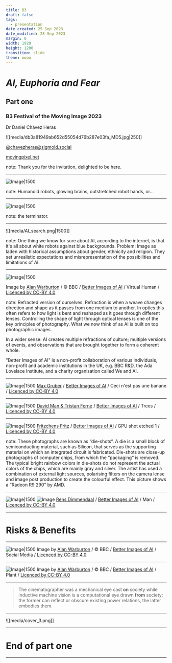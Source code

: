 ```yaml
---
title: B3
draft: false
tags:
  - presentation
date_created: 25 Sep 2023
date_modified: 28 Sep 2023
margin: 0
width: 1920
height: 1200
transition: slide
theme: moon
---
```


# _AI, Euphoria and Fear_
## Part one
### B3 Festival of the Moving Image 2023

Dr Daniel Chávez Heras

![[media/db3a81949ab652d55054d76b287e03fa_MD5.jpg|250]]

[@chavezheras@sigmoid.social](https://sigmoid.social/@chavezheras)

[movingpixel.net](https://movingpixel.net/)

note: Thank you for the invitation, delighted to be here.

---

![Image|1500](https://images.immediate.co.uk/production/volatile/sites/4/2018/08/GettyImages-594827903-4cc8b96-e1533637863207.jpg?quality=90&resize=942%2C400)

note:
Humanoid robots, glowing brains, outstretched robot hands, or...

---
![Image|1500](https://betanews.com/wp-content/uploads/2015/07/terminator.jpg) 

note: the terminator.

---

![[media/AI_search.png|1500]]

note:
One thing we know for sure about AI, according to the internet, is that it's all about white robots against blue backgrounds.
Problem: Image as laden with historical assumptions about gender, ethnicity and religion. They set unrealistic expectations and misrepresentation of the possibilities and limitations of AI.

---

![Image|1500](https://betterimagesofai.org/images/downloads?url=%2FImagesAI%2FWarburtonFemale_2560x1440.jpg&size=medium)

<span>Image by <a href="https://alanwarburton.co.uk/">Alan Warburton</a> / © BBC / <a href="https://www.betterimagesofai.org">Better Images of AI</a> / Virtual Human / <a href="https://creativecommons.org/licenses/by/4.0/">Licenced by CC-BY 4.0</a></span>

note:
Refracted version of ourselves. Refraction is when a weave changes direction and shape as it passes from one medium to another. In optics this often refers to how light is bent and reshaped as it goes through different lenses. Controlling the shape of light through optical lenses is one of the key principles of photography. 
What we now think of as AI is built on top photographic images.

In a wider sense: AI creates multiple refractions of culture; multiple versions of events, and observations that are brought together to form a coherent whole. 

"Better Images of AI" is a non-profit collaboration of various individuals, non-profit and academic institutions in the UK, e.g. BBC R&D, the Ada Lovelace Institute, and a charity organisation called We and AI.

---

![Image|1500](https://betterimagesofai.org/images/downloads?url=%2FImagesAI%2FMax_Gruber_Ceci_nest_pas_une_banane_4000x2667.jpg&size=medium)
<span><a href="https://www.behance.net/maxgruber2">Max Gruber</a> / <a href="https://www.betterimagesofai.org">Better Images of AI</a> / Ceci n'est pas une banane / <a href="https://creativecommons.org/licenses/by/4.0/">Licenced by CC-BY 4.0</a></span>

---

![Image|1500](https://betterimagesofai.org/images/downloads?url=%2FImagesAI%2Ftrees_2560x1440.jpg&size=medium)
<span><a href="https://www.bbc.co.uk/rd">David Man & Tristan Ferne</a> / <a href="https://www.betterimagesofai.org">Better Images of AI</a> / Trees / <a href="https://creativecommons.org/licenses/by/4.0/">Licenced by CC-BY 4.0</a></span>

---

![Image|1500](https://betterimagesofai.org/ImagesAI/Fritzchens-Fritz_GPU-shot-etched-1_4000x3049.jpg?nf_resize=fit&w=1920&q=50)
<span><a href="https://www.flickr.com/photos/130561288@N04/">Fritzchens Fritz</a> / <a href="https://www.betterimagesofai.org">Better Images of AI</a> / GPU shot etched 1 / <a href="https://creativecommons.org/licenses/by/4.0/">Licenced by CC-BY 4.0</a></span>

note:
These photographs are known as “die-shots“. 
A die is a small block of semiconducting material, such as Silicon, that serves as the supporting material on which an integrated circuit is fabricated. 
Die-shots are close-up photographs of computer chips, from which the “packaging“ is removed. The typical bright rainbow colors in die-shots do not represent the actual colors of the chips, which are mainly gray and silver. The artist has used a combination of external light sources, polarising filters on the camera lense and image post production to create the colourful effect. This picture shows a “Radeon R9 290” by AMD.

---


![Image|1500](https://betterimagesofai.org/images/downloads?url=%2FImagesAI%2FDimmendaal_tree_reversed_3000x1000.jpg&size=medium)
![Image](https://betterimagesofai.org/images/downloads?url=%2FImagesAI%2FDimmendaal_car_3000x1000.jpg&size=medium)
<span><a href="https://rensdimmendaal.com/">Rens Dimmendaal</a> / <a href="https://www.betterimagesofai.org">Better Images of AI</a> / Man / <a href="https://creativecommons.org/licenses/by/4.0/">Licenced by CC-BY 4.0</a></span>

---

# Risks & Benefits

---


![Image|1500](https://betterimagesofai.org/images/downloads?url=%2FImagesAI%2FWarburtonSocial_2560x1440.jpg&size=medium)
<span>Image by <a href="https://alanwarburton.co.uk/">Alan Warburton</a> / © BBC / <a href="https://www.betterimagesofai.org">Better Images of AI</a> / Social Media / <a href="https://creativecommons.org/licenses/by/4.0/">Licenced by CC-BY 4.0</a></span>

---

![Image|1500](https://betterimagesofai.org/images/downloads?url=%2FImagesAI%2FWarburtonNature_01_2560x1440.jpg&size=medium)
<span>Image by <a href="https://alanwarburton.co.uk/">Alan Warburton</a> / © BBC / <a href="https://www.betterimagesofai.org">Better Images of AI</a> / Plant / <a href="https://creativecommons.org/licenses/by/4.0/">Licenced by CC-BY 4.0</a></span>

---

>The cinematographer was a mechanical eye cast **on** society while inductive machine vision is a computational eye drawn **from** society; the former can reflect or obscure existing power relations, the latter embodies them.

---


![[media/cover_3.png]]


---

# End of part one

---
